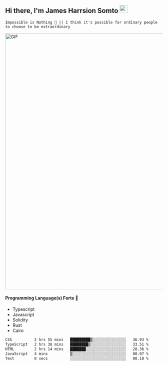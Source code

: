 ## Hi there, I'm James Harrsion Somto <img src="https://media.giphy.com/media/hvRJCLFzcasrR4ia7z/giphy.gif" width="25px">

`Impossible is Nothing 🚀 || I think it's possible for ordinary people to choose to be extraordinary`

 
<img align="center" alt="GIF" src="https://github.com/Gapur/Gapur/blob/master/coding.gif?raw=true" width="818px" height="818px" />


#### Programming Language(s) Forte 🚀
- Typescript
- Javascript
- Solidity
- Rust
- Cairo



<!--START_SECTION:waka-->

```txt
CSS          2 hrs 55 mins   █████████▒░░░░░░░░░░░░░░░   36.93 %
TypeScript   2 hrs 38 mins   ████████▒░░░░░░░░░░░░░░░░   33.51 %
HTML         2 hrs 14 mins   ███████░░░░░░░░░░░░░░░░░░   28.36 %
JavaScript   4 mins          ▒░░░░░░░░░░░░░░░░░░░░░░░░   00.97 %
Text         0 secs          ░░░░░░░░░░░░░░░░░░░░░░░░░   00.10 %
```

<!--END_SECTION:waka-->
<br />
<br />
<br />







